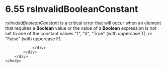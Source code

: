 <html dir="LTR" xmlns:mshelp="http://msdn.microsoft.com/mshelp" xmlns:ddue="http://ddue.schemas.microsoft.com/authoring/2003/5" xmlns:xlink="http://www.w3.org/1999/xlink" xmlns:tool="http://www.microsoft.com/tooltip">
    <head>
        <meta http-equiv="Content-Type" content="text/html; CHARSET=utf-8"></meta>
        <meta name="save" content="history"></meta>
        <title>6.55 rsInvalidBooleanConstant</title>
        <xml>
            <mshelp:toctitle title="6.55 rsInvalidBooleanConstant"></mshelp:toctitle>
            <mshelp:rltitle title="[MS-RDL]: rsInvalidBooleanConstant"></mshelp:rltitle>
            <mshelp:keyword index="A" term="0bcffd07-c0bb-4c81-8f49-8782836117fa"></mshelp:keyword>
            <mshelp:attr name="DCSext.ContentType" value="open specification"></mshelp:attr>
            <mshelp:attr name="AssetID" value="0bcffd07-c0bb-4c81-8f49-8782836117fa"></mshelp:attr>
            <mshelp:attr name="TopicType" value="kbRef"></mshelp:attr>
            <mshelp:attr name="DCSext.Title" value="[MS-RDL]: rsInvalidBooleanConstant" />
        </xml>
    </head>
    <body>
        <div id="header">
            <h1 class="heading">6.55 rsInvalidBooleanConstant</h1>
        </div>
        <div id="mainSection">
            <div id="mainBody">
                <div id="allHistory" class="saveHistory"></div>
                <div id="sectionSection0" class="section" name="collapseableSection">
                    

<p><i>rsInvalidBooleanConstant</i> is a critical error that
will occur when an element that requires a <b>Boolean</b> value or the value of
a <b>Boolean</b> expression is not set to one of the constant values
&quot;1&quot;, &quot;0&quot;, &quot;True&quot; (with uppercase T), or
&quot;False&quot; (with uppercase F).</p>


                </div>
            </div>
        </div>
    </body>
</html>